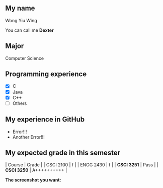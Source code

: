 ## My name
Wong Yiu Wing

You can call me **Dexter**

## Major
Computer Science

## Programming experience
- [x] C
- [x] Java
- [x] C++
- [ ] Others

## My experience in GitHub
* Error!!!
* Another Error!!!

## My expected grade in this semester
| Course | Grade |
| CSCI 2100 | f |
| ENGG 2430 | f |
| **CSCI 3251** | Pass |
| **CSCI 3250** | A++++++++++ |

**The screenshot you want:**

